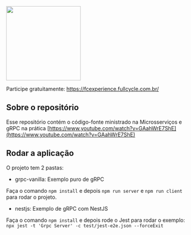 <img src="https://events-fullcycle.s3.amazonaws.com/events-fullcycle/media/images/962edb195c0448df860fbea9304a7f24.png" width="200">

Participe gratuitamente: https://fcexperience.fullcycle.com.br/

## Sobre o repositório
Esse repositório contém o código-fonte ministrado na Microsserviços e gRPC na prática [https://www.youtube.com/watch?v=GAahWrE7ShE](https://www.youtube.com/watch?v=GAahWrE7ShE)

## Rodar a aplicação

O projeto tem 2 pastas:

* grpc-vanilla: Exemplo puro de gRPC

Faça o comando `npm install` e depois `npm run server` e `npm run client` para rodar o projeto.

* nestjs: Exemplo de gRPC com NestJS

Faça o comando `npm install` e depois rode o Jest para rodar o exemplo: `npx jest -t 'Grpc Server' -c test/jest-e2e.json --forceExit`